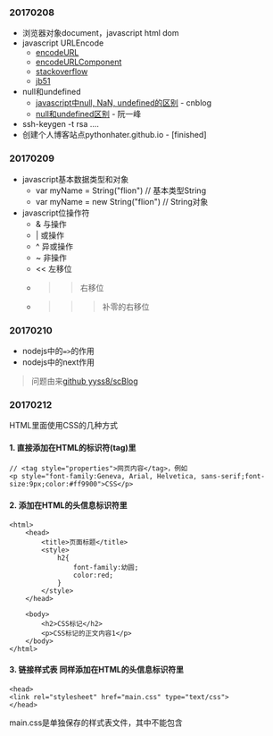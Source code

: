 ### 20170208
- 浏览器对象document，javascript html dom
- javascript URLEncode
	- [encodeURL](https://developer.mozilla.org/zh-CN/docs/Web/JavaScript/Reference/Global_Objects/encodeURI)
	- [encodeURLComponent](https://developer.mozilla.org/zh-CN/docs/Web/JavaScript/Reference/Global_Objects/encodeURIComponent)
	- [stackoverflow](http://stackoverflow.com/questions/4540753/should-i-use-encodeuri-or-encodeuricomponent-for-encoding-urls)
	- [jb51](http://www.jb51.net/article/22880.htm)
- null和undefined
	- [javascript中null, NaN, undefined的区别](http://www.cnblogs.com/qiantuwuliang/archive/2010/01/12/1645302.html) - cnblog
	- [null和undefined区别](http://www.ruanyifeng.com/blog/2014/03/undefined-vs-null.html) - 阮一峰
- ssh-keygen -t rsa ....
- 创建个人博客站点pythonhater.github.io - [finished]

### 20170209
- javascript基本数据类型和对象
	- var myName = String("flion") // 基本类型String
	- var myName = new String("flion") // String对象
- javascript位操作符
	- & 与操作
	- | 或操作
	- ^ 异或操作
	- ~ 非操作
	- << 左移位	
	- >> 右移位	
	- >>> 补零的右移位

### 20170210
- nodejs中的`=>`的作用
- nodejs中的next作用

> 问题由来[github yyss8/scBlog](https://github.com/yyss8/scBlog/)

### 20170212


HTML里面使用CSS的几种方式

#### 1. 直接添加在HTML的标识符(tag)里

```
// <tag style="properties">网页内容</tag>，例如
<p style="font-family:Geneva, Arial, Helvetica, sans-serif;font-size:9px;color:#ff9900">CSS</p>
```

#### 2. 添加在HTML的头信息标识符<head>里

```
<html>
	<head>
		<title>页面标题</title>
		<style>
			h2{
				font-family:幼圆;
				color:red;
			}
		</style>
	</head>
	
	<body>
		<h2>CSS标记</h2>
		<p>CSS标记的正文内容1</p>
	</body>
</html>
```

#### 3. **链接样式表** 同样添加在HTML的头信息标识符里

```
<head>
<link rel="stylesheet" href="main.css" type="text/css">
</head>
```
main.css是单独保存的样式表文件，其中不能包含<style>标识符，并且只能以css为后缀。如果用作一个web站点的话建议使用链接样式表的方式，如果需要修改web站点的页面的话，只需要修改几个css文件就可以使整个web页面更新，缩短了修改时间和提高了工作效率。

#### 4. @import

```
<style type="text/css" media="screen">
	@import "all.css"
<style>
```



